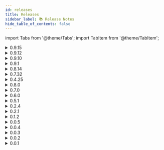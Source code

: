 ```yaml
---
id: releases
title: Releases
sidebar_label: 📚 Release Notes
hide_table_of_contents: false
---
```


import Tabs from '@theme/Tabs';
import TabItem from '@theme/TabItem';

<Tabs>

  <TabItem value="sdk" label="SDK" default>
    <details>
      <summary>0.9.15</summary>
      <p>
        <h3>🌟 Added</h3>
        <ul>
          <li>[Feature] Add Calendly Utility</li>
          <li>[Feature] Access Calendly Utility</li>
          <li>[Feature] Sepolia Testnet Support.</li>
          <li>[Feature] Omni Testnet Support.</li>
        </ul>
      </p>
    </details>
    <details>
      <summary>0.9.12</summary>
      <p>
        <h3>🌟 Added</h3>
        <ul>
          <li>[Feature] Upload file and get metadata object using Web3Storage Module</li>
        </ul>
      </p>
    </details>
    <details>
      <summary>0.9.10</summary>
      <p>
        <h3>🌟 Added</h3>
        <ul>
          <li>[Feature] ERC721 Mint For</li>
          <li>[Feature] ERC721 Serialised Batch Mint</li>
          <li>[Feature] Default Contract for each network and standard.</li>
        </ul>
        <h3>⑃ Changed</h3>
        <ul>
          <li>Error Return in Mint and Transfer methods.</li>
          <li>Single owner of NFT.</li>
        </ul>
        <h3>🛡️ Security</h3>
        <ul>
          <li>Check for token owner limited access to their own token.</li>
        </ul>
      </p>
    </details>
    <details>
      <summary>0.9.1</summary>
      <p>
        <h3>🌟 Added</h3>
        <ul>
          <li>[Feature] ERC721 List, Unlist and Buy</li>
          <li>[Feature] ERC1155 List, Unlist and Buy.</li>
        </ul>
        <h3>🛠️ Fixed</h3>
        <ul>
          <li>[Feature] User NFT fetching bug.</li>
        </ul>
      </p>
    </details>
    <details>
      <summary>0.8.14</summary>
      <p>
        <h3>🌟 Added</h3>
        <ul>
          <li>[Feature] ERC1155 Mint and Transfer.</li>
        </ul>
        <h3>🛠️ Fixed</h3>
        <ul>
          <li>[Feature] Mint and Transfer on Mainnet had tokenId generating bug.</li>
        </ul>
      </p>
    </details>
    <details>
      <summary>0.7.32</summary>
      <p>
        <h3>🌟 Added</h3>
        <ul>
          <li>[Feature] Better in-built Docs support. Moved to TypeScript.</li>
          <li>[Feature] Polygon Mainnet Support.</li>
          <li>[Feature] Mint NFT.</li>
          <li>[Feature] Project based NFT Explore.</li>
        </ul>
        <h3>🗑️ Removed</h3>
        <ul>
          <li>[Feature] Custodial NFT Minting.</li>
        </ul>
      </p>
    </details>
    <details>
      <summary>0.4.25</summary>
      <p>
        <h3>🌟 Added</h3>
        <ul>
          <li>[Feature] Allocate pre-minted NFTs to users by email or twitter handle.</li>
          <li>[Feature] Custodial NFT Minting.</li>
          <li>[Feature] Token Gating Access Check.</li>
          <li>[Feature] DripVerse uptime check.</li>
        </ul>
      </p>
    </details>
  </TabItem>

  <TabItem value="platform" label="Platform">
    <details>
      <summary>0.8.0</summary>
      <p>
        <h3>🌟 Added</h3>
        <ul>
          <li>[Feature] Sepolia Testnet Support.</li>
          <li>[Feature] Omni Testnet Support.</li>
        </ul>
      </p>
      <p>
        <h3>🛠️ Fixed</h3>
        <ul>
          <li>Network access and icon fix.</li>
        </ul>
      </p>
    </details>
    <details>
      <summary>0.7.0</summary>
      <p>
        <h3>🌟 Added</h3>
        <ul>
          <li>[Feature] ERC1155 Support.</li>
          <li>Google Login using Arcana</li>
          <li>Utility Page</li>
          <li>Enhanced Project Page</li>
          <li>Utility Explore Page</li>
          <li>Project Explore Page</li>
          <li>Activities Section on NFT</li>
        </ul>
      </p>
      <p>
        <h3>🛠️ Fixed</h3>
        <ul>
          <li>Mainnet mint and transfer started creating issues after enabling multiple networks across testnet and mainnet.</li>
        </ul>
      </p>
      <p>
        <h3>⑃ Changed</h3>
        <ul>
          <li>Now, DripVerse Platform uses DripVerse SDK as well.</li>
        </ul>
      </p>
    </details>
    <details>
      <summary>0.6.0</summary>
      <p>
        <h3>🌟 Added</h3>
        <ul>
          <li>[Feature] NFT Pass Utility Added.</li>
        </ul>
      </p>
      <p>
        <h3>🛠️ Fixed</h3>
        <ul>
          <li>Mobile Metamask Login now working.</li>
        </ul>
      </p>
      <p>
        <h3>⑃ Changed</h3>
        <ul>
          <li>Now, both Testnet and Mainnet Networks will be accessible on DripVerse Platform.</li>
        </ul>
      </p>
    </details>
    <details>
      <summary>0.5.1</summary>
      <p>
        <h3>🌟 Added</h3>
        <ul>
          <li>[Feature] Polygon Mumbai Testnet and Mainnet Support.</li>
          <li>[Feature] Create DripVerse Protocol Account.</li>
          <li>[Feature] Metamask Browser Wallet Support.</li>
          <li>[Feature] Unstoppable Domains Support.</li>
          <li>[Feature] NFT Mint.</li>
          <li>[Feature] NFT Transfer.</li>
          <li>[Feature] NFT Add Utility.</li>
          <li>[Feature] NFT Configure Project Key.</li>
          <li>[Feature] Verify your Twitter Account.</li>
          <li>[Feature] Claim NFT minted allocated to your account via address or twitter handle.</li>
        </ul>
      </p>
    </details>
  </TabItem>

  <TabItem value="cli" label="CLI">
    <details>
      <summary>0.2.4</summary>
      <p>
        <h3>🌟 Added</h3>
        <ul>
          <li>[Feature] Deploy Static single and multi-page website to IPFS.</li>
        </ul>
      </p>
    </details>
    <details>
      <summary>0.2.1</summary>
      <p>
        <h3>🌟 Added</h3>
        <ul>
          <li>[Feature] Upload single asset to IPFS using Spheron Network.</li>
        </ul>
      </p>
      <p>
        <h3>⑃ Changed</h3>
        <ul>
          <li>Error Handling on missing config.</li>
        </ul>
      </p>
    </details>
    <details>
      <summary>0.1.2</summary>
      <p>
        <h3>🌟 Added</h3>
        <ul>
          <li>[Feature] NFT Mint for single asset.</li>
          <li>[Feature] NFT Mint for entire directory.</li>
          <li>[Feature] Upload single asset to IPFS.</li>
          <li>[Feature] Upload all assets in a directory to IPFS.</li>
          <li>[Feature] Supports Polygon Testnet and Mainnet via Alchemy.</li>
        </ul>
      </p>
    </details>
  </TabItem>

  <TabItem value="wallet" label="Wallet">
    <details>
      <summary>0.0.5</summary>
      <p>
        <h3>🌟 Added</h3>
        <ul>
          <li>[Feature] Polygon Mainnet Support.</li>
        </ul>
      </p>
    </details>
    <details>
      <summary>0.0.4</summary>
      <p>
        <h3>🌟 Added</h3>
        <ul>
          <li>[Feature] Enabled for production.</li>
        </ul>
      </p>
    </details>
    <details>
      <summary>0.0.3</summary>
      <p>
        <h3>🌟 Added</h3>
        <ul>
          <li>[Feature] New Logo.</li>
          <li>[Feature] Login to DApps supported.</li>
        </ul>
      </p>
    </details>
    <details>
      <summary>0.0.2</summary>
      <p>
        <h3>🌟 Added</h3>
        <ul>
          <li>[Feature] Import account with seed and private key.</li>
          <li>[Feature] Time lock customisable.</li>
        </ul>
      </p>
      <p>
        <h3>⑃ Changed</h3>
        <ul>
          <li>Possible fix for disappearing accounts bug.</li>
        </ul>
      </p>
    </details>
    <details>
      <summary>0.0.1</summary>
      <p>
        <h3>🌟 Added</h3>
        <ul>
          <li>[Feature] Polygon Testnet Support.</li>
          <li>[Feature] Supported only on Alpha.</li>
          <li>[Feature] Create user accounts with seed generation.</li>
          <li>[Feature] Live Price Update for Polygon Testnet via coinmarketcap api.</li>
        </ul>
      </p>
    </details>
  </TabItem>

</Tabs>
